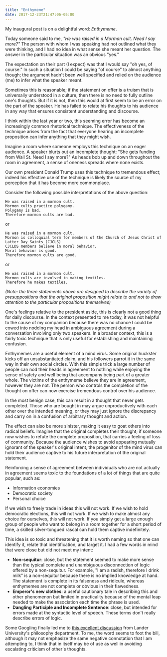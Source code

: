 ```yaml
---
title: "Enthymeme"
date: 2017-12-23T21:47:06-05:00
---
```


My inaugural post is on a delightful word: _Enthymeme_.

Today someone said to me, _"He was raised in a Morman cult. Need I say more?"_
The person with 
whom I was speaking had not outlined what they were thinking, and
I had no idea in what sense she meant her question.
The answer in the particular situation was an obvious "yes."

The expectation on their part (I expect) was that I would say "oh yes, of course." 
In such a situation I could be saying "of course" to almost anything though; 
the argument hadn't been well specified and relied on the audience (me) to infer 
what the speaker meant. 

Sometimes this is reasonable; if the statement on offer is a truism that is universally
understood in a culture, then there is no need to fully outline one's
thoughts. But if it is not, then this would at first seem to be an error
on the part of the speaker. He has failed to relate his thoughts to his
audience in any way that ensures consistent understanding and discourse.

I think within the last year or two, this seeming error has become an increasingly
common rhetorical technique. The effectiveness of the technique arises from
the fact that everyone hearing an incomplete proposition can infer 
anything that they might wish.
 
Imagine a room where someone employs this technique on an eager audience.
A speaker blurts out an incomplete thought: "She gets funding from Wall St.
Need I say more?" As heads bob up and down throughout the
room in agreement, a sense of oneness spreads where none
exists. 

Our own president Donald Trump uses this technique to tremendous
effect; indeed his effective use of the technique is likely the source of
my perception that it has become more commonplace.

Consider the following possible interpretations of the above question:

```
He was raised in a mormon cult.
Mormon cults practice polygamy.
Polygamy is bad.
Therefore mormon cults are bad.
```

or

```
He was raised in a mormon cult.
Mormon is colloquial term for members of the Church of Jesus Christ of Latter Day Saints (CJCLS)
CJCLDS members believe in moral behavior.
Moral behavior is good.
Therefore mormon cults are good.
```

or

```
He was raised in a mormon cult.
Mormon cults are involved in making textiles.
Therefore he makes textiles.
```

_(Note: the three statements above are designed to describe the variety of presuppositions
that the original proposition might relate to and not to draw attention to the particular
propositions themselves)_

One's feelings relative to the president aside, this is clearly
not a good thing for daily discourse. In the context presented to me today,
it was not helpful to the cause of my companion because there was
no chance I could be cowed into nodding my head in ambiguous agreement during
a conversation involving only two speakers. In a broader context, this is
a fairly toxic technique that is only useful for establishing and maintaining
confusion.

Enthymemes are a useful element of a mind virus. Some original huckster
kicks off an unsubstantiated claim, and his followers parrot it in the same
way in their own social circles. With this simple trick a large number of people can nod their 
heads in agreement to nothing while enjoying the sense of safety and well
being that accompany being part of a greater whole. The victims of the
enthymeme believe they are in agreement, however they are not. The person
who controls the completion of the thought on offer can now exercise tremendous
control over his audience.

In the most benign case, this can result in a thought that never gets completed.
Those who are bought in may argue unproductively with each other over the intended
meaning, or they may just ignore the discrepancy and carry on in a confusion of
arbitrary thought and action.

The effect can also be more sinister, making it easy to goat others into radical
beliefs. Imagine that the original completes their thought; if someone now wishes
to refute the complete proposition, that carries a feeling of loss of community.
Because the audience wishes to avoid appearing mutually ignorant of the speaker's
original intent, the progenitor of the mind virus can hold their audience captive to
his future interpretation of the original statement.

Reinforcing a sense of agreement between individuals who are not actually in
agreement seems toxic to the foundations of a lot of things that are quite
popular, such as:

- Information economies
- Democratic society
- Personal choice

If we wish to freely trade in ideas this will not work. 
If we wish to hold democratic elections, this will not work. If we wish to make almost
any choice for ourselves, this will not work. If you simply get a large enough group of people
who want to belong in a room together for a short period of time, a skilled 
silver-tongued rascal can hold them captive indefinitely.

This idea is so toxic and threatening that it is worth naming so that one can identify it,
relate that identification, and target it. I had a few words in mind 
that were close but did not meet my intent:

- __Non-sequitur__: close, but the statement seemed to make more sense than the typical
  complete and unambiguous disconnection of logic offered by a non-sequitur. For example,
  "I am a radish, therefore I drink milk" is a non-sequitur because there is no implied
  knowledge at hand. The statement is complete in its falseness and ridicule, whereas 
  enthymemes are not complete or obvious in their flawedness.
- __Emperor's new clothes__: a useful cautionary tale in describing this and other phenomenon but
  limited in practicality because of the mental leap needed to make the
  association each time the phrase is used.
- __Dangling Participle and Incomplete Sentence__: close, but intended for
  errors made at the syntactic level of speech. These terms don't really describe errors
  of logic.
  
Some Googling finally led me to [this excellent discussion](http://philosophy.lander.edu/logic/enthy.html)
from Lander University's philosophy department. To me, the word seems to foot the bill,
although it may not emphasize the same negative connotation that I am attempting to, I 
think that in itself may be of use as well in avoiding escalating criticism of other's thoughts.
